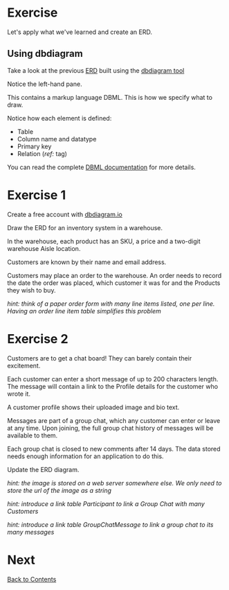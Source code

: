 # Exercise

Let's apply what we've learned and create an ERD.

## Using dbdiagram

Take a look at the previous [ERD](https://dbdiagram.io/d/ERD-Course-678e2dc76b7fa355c36da566) built using the [dbdiagram tool](https://dbdiagram.io)

Notice the left-hand pane.

This contains a markup language DBML. This is how we specify what to draw.

Notice how each element is defined:

- Table
- Column name and datatype
- Primary key
- Relation (_ref:_ tag)

You can read the complete [DBML documentation](https://dbml.dbdiagram.io/home) for more details.

# Exercise 1

Create a free account with [dbdiagram.io](dbdiagram.io)

Draw the ERD for an inventory system in a warehouse.

In the warehouse, each product has an SKU, a price and a two-digit warehouse Aisle location.

Customers are known by their name and email address.

Customers may place an order to the warehouse. An order needs to record the date the order was placed, which customer it was for and the Products they wish to buy.

_hint: think of a paper order form with many line items listed, one per line. Having an order line item table simplifies this problem_

# Exercise 2

Customers are to get a chat board! They can barely contain their excitement.

Each customer can enter a short message of up to 200 characters length. The message will contain a link to the Profile details for the customer who wrote it.

A customer profile shows their uploaded image and bio text.

Messages are part of a group chat, which any customer can enter or leave at any time. Upon joining, the full group chat history of messages will be available to them.

Each group chat is closed to new comments after 14 days. The data stored needs enough information for an application to do this.

Update the ERD diagram.

_hint: the image is stored on a web server somewhere else. We only need to store the url of the image as a string_

_hint: introduce a link table Participant to link a Group Chat with many Customers_

_hint: introduce a link table GroupChatMessage to link a group chat to its many messages_

# Next

[Back to Contents](/contents.md)
